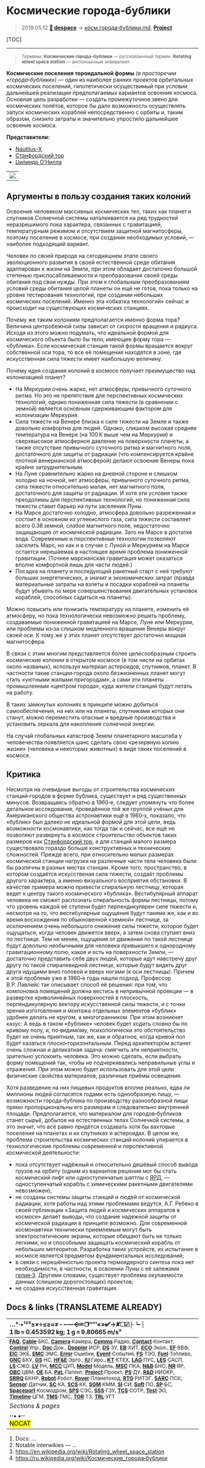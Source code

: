 # Космические города‑бублики
> 2019.05.12 **[🚀](../index/index.md) [despace](index.md)** → [косм.города‑бублики.md](rwss.md), **[Project](project.md)**

[TOC]

---

> <small>*Термины:* **Космические города‑бублики** — русскоязычный термин. **Rotating wheel space station** — англоязычный эквивалент.</small>

**Космические поселения тороидальной формы** *(в просторечии «города‑бублики»)* — один из наиболее ранних проектов орбитальных космических поселений, гипотетически осуществимый при условии дальнейшей реализации предполагаемых вариантов освоения космоса. Основная цель разработки — создать промежуточное звено для космических полётов, которое бы дало возможность осуществлять запуск космических кораблей непосредственно с орбиты и, таким образом, снизило затраты и значительно упростило дальнейшее освоение космоса.

**Представители:**

   - [Nautilus-X](nautilus_x.md)
   - [Стэнфордский тор](stanford_torus.md)
   - [Цилиндр О’Нилла](oneill_cyl.md)

||
|:--|
|[![](f/project/a/ais/rotating_wheel_space_station_pic1_thumb.jpg)](f/project/a/ais/rotating_wheel_space_station_pic1.png)|



## Аргументы в пользу создания таких колоний
Освоение человеком массивных космических тел, таких как планет и спутников Солнечной системы наталкивается на ряд трудностей неразрешимого пока характера, связанных с гравитацией, температурным режимом и отсутствием защитной магнитосферы, поэтому поселение в космосе, при создании необходимых условий, — наиболее подходящий вариант.

Человек по своей природе на сегодняшнем этапе своего эволюционного развития в своей естественной среде обитания адаптирован к жизни на Земле, при этом обладает достаточно большой степенью приспосабливаемости и преобразования своей среды обитания под свои нужды. При этом к глобальным преобразованиям условий среды обитания целой планеты он ещё не готов, пока только на уровне тестирования технологий, при создании небольших космических поселений. Именно эта «обкатка технологий» сейчас и происходит на существующих космических станциях.

Почему же таким колониям предполагается именно форма тора? Величина центробежной силы зависит от скорости вращения и радиуса. Исходя из этого можно подумать, что идеальной формой для космического объекта было бы тело, имеющее форму тора — «бублика». Если космическая станция такой формы вращается вокруг собственной оси тора, то все её помещения находятся в зоне, где искусственная сила тяжести имеет наибольшую величину.

Почему идея создания колоний в космосе получает преимущество над колонизацией планет?
   - На Меркурии очень жарко, нет атмосферы, привычного суточного ритма. Но это не препятствие для перспективных космических технологий, однако пониженная сила тяжести (в сравнении с земной) является основным сдерживающим фактором для колонизации Меркурия.
   - Сила тяжести на Венере близка к силе тяжести на Земле и также довольно комфортна для людей. Однако, слишком высокая средняя температура на Венере (на 100 К выше чем на Меркурии) и сверхвысокое атмосферное давление на поверхности планеты, а также отсутствие привычного суточного ритма и магнитного поля, достаточного для защиты от радиации (что компенсируется крайне плотной венерианской атмосферой) делают освоение Венеры пока крайне затруднительным.
   - На Луне сравнительно жарко на дневной стороне и слишком холодно на ночной, нет атмосферы, привычного суточного ритма, сила тяжести относительно малая, нет магнитного поля, достаточного для защиты от радиации. И хотя эти условия также преодолимы для перспективных технологий, но пониженная сила тяжести ставит барьер на пути заселения Луны.
   - На Марсе достаточно холодно, атмосфера довольно разреженная и состоит в основном из углекислого газа, сила тяжести составляет всего 0.38 земной, слабое магнитного поле, недостаточно защищающее от космической радиации. Зато на Марсе в достатке вода. Современные и перспективные технологии позволяют заселить Марс, но как и в случае с Луной и Меркурием на Марсе остается нерешаемая в настоящее время проблема пониженной гравитации. (Точнее марсианская гравитация может оказаться вполне комфортной лишь для части людей.)
   - Посадка на планету и последующий ракетный старт с неё требуют больших энергетических, а значит и экономических затрат (правда материальные затраты на взлеты и посадки кораблей на планеты будут убывать по мере совершенствования двигательных установок кораблей, способных садиться на планеты).

Можно повысить или понизить температуру на планете, изменить её атмосферу, но пока технологически невозможно решить проблему, создаваемые пониженной гравитацией на Марсе, Луне или Меркурии, или проблемы из‑за слишком медленного вращения Венеры вокруг своей оси. К тому же у этих планет отсутствует достаточно мощная магнитосфера.

В связи с этим многим представляется более целесообразным строить космические колонии в открытом космосе (в том числе на орбитах около названых), используя материал астероидов, спутников, планет. В частности такие станции‑города около безжизненных планет могут стать «уютными жилыми пригородам», а сами эти планеты промышленным «центром города», куда жители станций будут летать на работу.

В таких замкнутых колониях в принципе можно добиться самообеспечения, на них или на планеты, спутниками которых они станут, можно переместить опасные и вредные производства и установить зеркала для накопления солнечной энергии.

На случай глобальных катастроф Земли планетарного масштаба у человечества появляется шанс сделать свою «резервную копию жизни» (человека и некоторых животных) в виде таких поселений в космосе.



## Критика
Несмотря на очевидные выгоды от строительства космических станций‑городов в форме бублика, существует и ряд существенных минусов. Возвращаясь обратно в 1960‑е, следует упомянуть что более детальное исследование, проведённое той же группой учёных для Американского общества астронавтики ещё в 1960‑х, показало, что «бублик» был далеко не идеальной формой для этой цели, ведь возможности космонавтики, как тогда так и сейчас, все ещё не позволяют развернуть в космосе строительство объектов таких размеров как [Стэнфордский тор](stanford_torus.md), а для станций малого размера существовало гораздо больше конструктивных и технических сложностей. Прежде всего, при относительно малых размерах космической станции нагрузки на различные части тела человека были бы различны в разных местах станции. Кроме того, пространство, в котором создаётся искусственая сила тяжести, создаёт проблемы другого характера, а именно визуального восприятия обстановки. В качестве примера можно привести спиральную лестницу, которая ведет к центру такого космического «бублика». Вестибулярный аппарат человека не сможет распознать спиральность формы лестницы, потому что уровень каждой её ступени будет перпендикулярен силе тяжести и, несмотря на то, что вестибулярные ощущения будут такими же, как и во время восхождения по обыкновенной «земной» лестнице, за исключением очень небольшого снижения силы тяжести, которое будет ощущаться, когда человек движется вверх, а затем снова ступает вниз по лестнице. Тем не менее, ощущения от движения по такой лестнице будут довольно необычными для человека привыкшего к однородному гравитационному полю, какое и есть на поверхности Земли, — достаточно представить себе двух людей, которые идут навстречу друг другу по такой спиралевидной лестнице, которые будут видеть друг друга идущими вниз головой и вверх ногами (к оси лестницы). Причем к этой проблеме уже в 1960‑е годы нашли подход. Профессор В.Р. Лавлейс так описывает способ её решения: при том, что компоновка помещений должна вестись в непривычной проекции — в развертке криволинейных поверхностей в плоскость, перпендикулярную вектору искусственной силы тяжести, и с точки зрения изготовления и монтажа отдельных элементов «бублик» удобнее делать не кругом, а многогранником. При этом возникнет казус: А ведь в таком «бублике» человек будет ходить словно бы по кривому полу, и, по‑видимому, психологически это обстоятельство будет не очень приятным, так же, как и обратное, когда кривой пол будет казаться плоско‑горизонтальным. Перед архитектором встанет очень сложная и деликатная задача: смягчить эти неприятности, зрительно успокоить человека. Это можно сделать, если выбрать форму помещений так, чтобы не подчеркивались неправильные углы и отражения. При этом можно будет использовать для этой цели физические свойства материалов, различные приёмы освещения.

Хотя разведение на них пищевых продуктов вполне реально, едва ли миллионы людей согласятся годами есть однообразную пищу, — возможности города‑бублика по производству разнообразной пищи прямо пропорциональны его размерам и следовательно внутренней площади. Предполагается, что материалом для городов‑бубликов станет сырьё, добытое на естественных телах Солнечной системы, а это значит, что всё равно придётся создавать хотя бы вахтовые поселения на планетах и их спутниках и астероидах. В целом же, проблема строительства космических станций‑колоний упирается в технологические проблемы современной и перспективной космической деятельности:

   - пока отсутствует надёжный и относительно дешёвый способ вывода грузов на орбиту (одним из вариантов решения мог бы стать космический лифт или одноступенчатые шаттлы с [ЯРД](ntr.md), — одноступенчатый корабль с химическими ракетными двигателями невозможен);
   - не созданы системы защиты станций и людей от космической радиации, хотя работы над этими проблемами ведутся, А.Г. Ребеко в своей публикации «Защита людей и космических аппаратов в космосе» делает выводы, что создание надежной защиты от космической радиации в принципе возможно. Для современной космонавтики технически приемлемым могут быть электростатические экраны, которые обещают быть не только легкими, но и способными защищать космический корабль от небольших метеоритов. Разработка таких устройств, их испытание в космосе является предметом фундаментальных исследований;
   - в связи с нерешённостью проекта термоядерного синтеза пока нет необходимости, в частности, в освоении Луны с её залежами [гелия‑3](helium3.md). Другими словами, существует проблема окупаемости данных (слишком дорогостоящих) проектов;
   - не создана искусственная гравитация.



<p style="page-break-after:always"> </p>

## Docs & links (TRANSLATEME ALREADY)
|…°·•¹²³±×÷≤≥≈≠ ‑ −— ⎆✉ ❐“”’«»✔→✘☐☑├┕┆ 1 lb = 0.453592 kg; 1 g = 9.80665 m/s²|
|:--|
|<small>**[FAQ](faq.md)**, **[Cable](cable.md)**·БКС, **[Camera](cam.md)**·Камера, **[Comms](comms.md)**·Радио, **[Contact](contact.md)**·Контакт, **[Control](control.md)**·Упр., **[Doc](doc.md)**·Док., **[Doppler](doppler.md)**·ИСР, **[DS](ds.md)**·ЗУ, **[EB](eb.md)**·ХИТ, **[ECO](ecology.md)**·Экол., **[EF](ef.md)**·ВВФ, **[ElC](elc.md)**·ЭКБ, **[EMC](emc.md)**·ЭМС, **[Error](error.md)**·Ошибки, **[Event](event.md)**·События, **[FS](fs.md)**·ТЭО, **[Fuel](fuel.md)**·Топливо, **[GNC](gnc.md)**·БКУ, **[GS](scs.md)**·НС, **[HF&E](hfe.md)**·Эрго., **[IU](iu.md)**·Гиро., **[KT](kt.md)**·КТЕХ, **[LAG](lag.md)**·ПУC, **[LES](les.md)**·САСП, **[LS](ls.md)**·СЖО, **[LV](lv.md)**·РН, **[MCC](mcc.md)**·ЦУП, **[Model](model.md)**·Модель, **[MSC](sc.md)**·ПКА, **[N&B](nnb.md)**·БНО, **[NR](nr.md)**·ЯР, **[OBC](obc.md)**·ЦВМ, **[OE](oe.md)**·БА, **[Pat.](патент.md)**·Патент, **[Project](project.md)**·Проект, **[PS](ps.md)**·ДУ, **[R&D](rnd.md)**·НИОКР, **[SRRQ](srrq.md)**·БКНР, **[Robot](robotics.md)**·Робот, **[Rover](rover.md)**·Планетоход, **[RTG](rtg.md)**·РИТЭГ, **[SARC](sarc.md)**·ПСК, **[Sensor](sensor.md)**·Датчик, **[SC](sc.md)**·КА, **[SCS](scs.md)**·КК, **[SGM](sgm.md)**·КММ, **[SI](si.md)**·СИ, **[Soft](soft.md)**·ПО, **[SP](sp.md)**·БС, **[Spaceport](spaceport.md)**·Космодром, **[SPS](sps.md)**·СЭС, **[SSS](sss.md)**·ГЗУ, **[TCS](tcs.md)**·СОТР, **[Test](test.md)**·ЭО, **[Timeline](timeline.md)**·ЦГМ, **[TMS](tms.md)**·ТМС, **[TOR](tor.md)**·ТЗ, **[TRL](trl.md)**·УГТ</small>|
|*Sections & pages*|
|**··• [](.md) •··**<br> <mark>NOCAT</mark>|

   1. Docs: …
   1. Notable interwikies — …
   1. <https://en.wikipedia.org/wiki/Rotating_wheel_space_station>
   1. <https://ru.wikipedia.org/wiki/Космические_города‑бублики>
